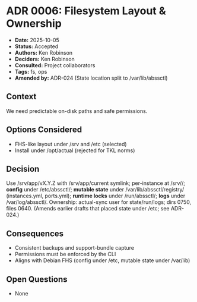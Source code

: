 # ADR 0006: Filesystem Layout & Ownership

- **Date:** 2025-10-05
- **Status:** Accepted
- **Authors:** Ken Robinson
- **Deciders:** Ken Robinson
- **Consulted:** Project collaborators
- **Tags:** fs, ops
- **Amended by:** ADR-024 (State location split to /var/lib/abssctl)

## Context
We need predictable on-disk paths and safe permissions.

## Options Considered
- FHS-like layout under /srv and /etc (selected)
- Install under /opt/actual (rejected for TKL norms)

## Decision
Use /srv/app/vX.Y.Z with /srv/app/current symlink; per-instance at /srv/<instance>/; **config** under /etc/abssctl/; **mutable state** under /var/lib/abssctl/registry/ (instances.yml, ports.yml); **runtime locks** under /run/abssctl/; **logs** under /var/log/abssctl/. Ownership: actual-sync user for state/run/logs; dirs 0750, files 0640. (Amends earlier drafts that placed state under /etc; see ADR-024.)

## Consequences
- Consistent backups and support-bundle capture
- Permissions must be enforced by the CLI
- Aligns with Debian FHS (config under /etc, mutable state under /var/lib)

## Open Questions
- None
